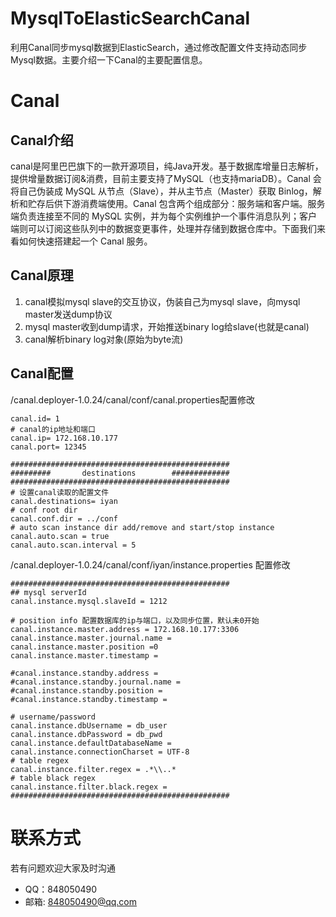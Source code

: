 # MysqlToElasticSearchCanal
利用Canal同步mysql数据到ElasticSearch，通过修改配置文件支持动态同步Mysql数据。主要介绍一下Canal的主要配置信息。
# Canal
## Canal介绍
  canal是阿里巴巴旗下的一款开源项目，纯Java开发。基于数据库增量日志解析，提供增量数据订阅&消费，目前主要支持了MySQL（也支持mariaDB）。Canal 会将自己伪装成 MySQL 从节点（Slave），并从主节点（Master）获取 Binlog，解析和贮存后供下游消费端使用。Canal 包含两个组成部分：服务端和客户端。服务端负责连接至不同的 MySQL 实例，并为每个实例维护一个事件消息队列；客户端则可以订阅这些队列中的数据变更事件，处理并存储到数据仓库中。下面我们来看如何快速搭建起一个 Canal 服务。
## Canal原理
1. canal模拟mysql slave的交互协议，伪装自己为mysql slave，向mysql master发送dump协议
2. mysql master收到dump请求，开始推送binary log给slave(也就是canal)
3. canal解析binary log对象(原始为byte流)
## Canal配置
   /canal.deployer-1.0.24/canal/conf/canal.properties配置修改
```
canal.id= 1
# canal的ip地址和端口
canal.ip= 172.168.10.177
canal.port= 12345

#################################################
######### 		destinations		############# 
#################################################
# 设置canal读取的配置文件
canal.destinations= iyan
# conf root dir
canal.conf.dir = ../conf
# auto scan instance dir add/remove and start/stop instance
canal.auto.scan = true
canal.auto.scan.interval = 5

```
  /canal.deployer-1.0.24/canal/conf/iyan/instance.properties 配置修改
```
#################################################
## mysql serverId
canal.instance.mysql.slaveId = 1212

# position info 配置数据库的ip与端口，以及同步位置，默认未0开始
canal.instance.master.address = 172.168.10.177:3306
canal.instance.master.journal.name = 
canal.instance.master.position =0
canal.instance.master.timestamp = 

#canal.instance.standby.address = 
#canal.instance.standby.journal.name =
#canal.instance.standby.position = 
#canal.instance.standby.timestamp = 

# username/password
canal.instance.dbUsername = db_user
canal.instance.dbPassword = db_pwd
canal.instance.defaultDatabaseName = 
canal.instance.connectionCharset = UTF-8
# table regex
canal.instance.filter.regex = .*\\..*
# table black regex
canal.instance.filter.black.regex =  
#################################################
```
# 联系方式
  若有问题欢迎大家及时沟通
* QQ：848050490
* 邮箱: 848050490@qq.com


